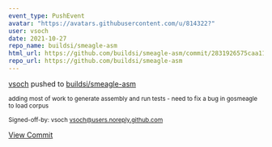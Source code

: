 ```yaml
---
event_type: PushEvent
avatar: "https://avatars.githubusercontent.com/u/814322?"
user: vsoch
date: 2021-10-27
repo_name: buildsi/smeagle-asm
html_url: https://github.com/buildsi/smeagle-asm/commit/2831926575caa11c6fa18debbd608680370860ac
repo_url: https://github.com/buildsi/smeagle-asm
---
```


<a href='https://github.com/vsoch' target='_blank'>vsoch</a> pushed to <a href='https://github.com/buildsi/smeagle-asm' target='_blank'>buildsi/smeagle-asm</a>

<small>adding most of work to generate assembly and run tests - need to fix a bug in gosmeagle to load corpus

Signed-off-by: vsoch <vsoch@users.noreply.github.com></small>

<a href='https://github.com/buildsi/smeagle-asm/commit/2831926575caa11c6fa18debbd608680370860ac' target='_blank'>View Commit</a>